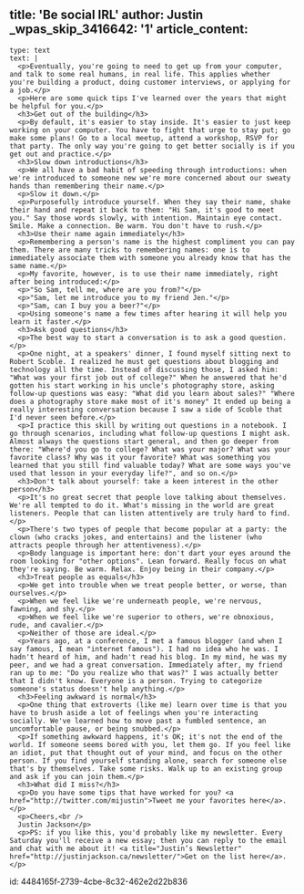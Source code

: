 title: 'Be social IRL'
author: Justin
_wpas_skip_3416642: '1'
article_content:
  -
    type: text
    text: |
      <p>Eventually, you're going to need to get up from your computer, and talk to some real humans, in real life. This applies whether you're building a product, doing customer interviews, or applying for a job.</p>
      <p>Here are some quick tips I've learned over the years that might be helpful for you.</p>
      <h3>Get out of the building</h3>
      <p>By default, it's easier to stay inside. It's easier to just keep working on your computer. You have to fight that urge to stay put; go make some plans! Go to a local meetup, attend a workshop, RSVP for that party. The only way you're going to get better socially is if you get out and practice.</p>
      <h3>Slow down introductions</h3>
      <p>We all have a bad habit of speeding through introductions: when we're introduced to someone new we're more concerned about our sweaty hands than remembering their name.</p>
      <p>Slow it down.</p>
      <p>Purposefully introduce yourself. When they say their name, shake their hand and repeat it back to them: "Hi Sam, it's good to meet you." Say those words slowly, with intention. Maintain eye contact. Smile. Make a connection. Be warm. You don't have to rush.</p>
      <h3>Use their name again immediately</h3>
      <p>Remembering a person's name is the highest compliment you can pay them. There are many tricks to remembering names: one is to immediately associate them with someone you already know that has the same name.</p>
      <p>My favorite, however, is to use their name immediately, right after being introduced:</p>
      <p>"So Sam, tell me, where are you from?"</p>
      <p>"Sam, let me introduce you to my friend Jen."</p>
      <p>"Sam, can I buy you a beer?"</p>
      <p>Using someone's name a few times after hearing it will help you learn it faster.</p>
      <h3>Ask good questions</h3>
      <p>The best way to start a conversation is to ask a good question.</p>
      <p>One night, at a speakers' dinner, I found myself sitting next to Robert Scoble. I realized he must get questions about blogging and technology all the time. Instead of discussing those, I asked him: "What was your first job out of college?" When he answered that he'd gotten his start working in his uncle's photography store, asking follow-up questions was easy: "What did you learn about sales?" "Where does a photography store make most of it's money" It ended up being a really interesting conversation because I saw a side of Scoble that I'd never seen before.</p>
      <p>I practice this skill by writing out questions in a notebook. I go through scenarios, including what follow-up questions I might ask. Almost always the questions start general, and then go deeper from there: "Where'd you go to college? What was your major? What was your favorite class? Why was it your favorite? What was something you learned that you still find valuable today? What are some ways you've used that lesson in your everyday life?", and so on.</p>
      <h3>Don't talk about yourself: take a keen interest in the other person</h3>
      <p>It's no great secret that people love talking about themselves. We're all tempted to do it. What's missing in the world are great listeners. People that can listen attentively are truly hard to find.</p>
      <p>There's two types of people that become popular at a party: the clown (who cracks jokes, and entertains) and the listener (who attracts people through her attentiveness).</p>
      <p>Body language is important here: don't dart your eyes around the room looking for "other options". Lean forward. Really focus on what they're saying. Be warm. Relax. Enjoy being in their company.</p>
      <h3>Treat people as equals</h3>
      <p>We get into trouble when we treat people better, or worse, than ourselves.</p>
      <p>When we feel like we're underneath people, we're nervous, fawning, and shy.</p>
      <p>When we feel like we're superior to others, we're obnoxious, rude, and cavalier.</p>
      <p>Neither of those are ideal.</p>
      <p>Years ago, at a conference, I met a famous blogger (and when I say famous, I mean "internet famous"). I had no idea who he was. I hadn't heard of him, and hadn't read his blog. In my mind, he was my peer, and we had a great conversation. Immediately after, my friend ran up to me: "Do you realize who that was?" I was actually better that I didn't know. Everyone is a person. Trying to categorize someone's status doesn't help anything.</p>
      <h3>Feeling awkward is normal</h3>
      <p>One thing that extroverts (like me) learn over time is that you have to brush aside a lot of feelings when you're interacting socially. We've learned how to move past a fumbled sentence, an uncomfortable pause, or being snubbed.</p>
      <p>If something awkward happens, it's OK; it's not the end of the world. If someone seems bored with you, let them go. If you feel like an idiot, put that thought out of your mind, and focus on the other person. If you find yourself standing alone, search for someone else that's by themselves. Take some risks. Walk up to an existing group and ask if you can join them.</p>
      <h3>What did I miss?</h3>
      <p>Do you have some tips that have worked for you? <a href="http://twitter.com/mijustin">Tweet me your favorites here</a>.</p>
      <p>Cheers,<br />
      Justin Jackson</p>
      <p>PS: if you like this, you'd probably like my newsletter. Every Saturday you'll receive a new essay; then you can reply to the email and chat with me about it! <a title="Justin’s Newsletter" href="http://justinjackson.ca/newsletter/">Get on the list here</a>.</p>
      
id: 4484165f-2739-4cbe-8c32-462e2d22b836

